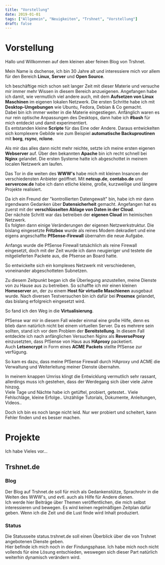 ```yaml
---
title: "Vorstellung"
date: 2019-01-01
tags: ["Allgemein", "Neuigkeiten", "Trshnet", "Vorstellung"]
draft: false
---
```


# Vorstellung

Hallo und Willkommen auf dem kleinen aber feinen Blog von Trshnet.

Mein Name is dschense, ich bin 30 Jahre alt und interessiere mich vor allem für den Bereich **Linux**, **Server** und **Open Source**.

Ich beschäftige mich schon seit langer Zeit mit dieser Materie und versuche mir immer mehr Wissen in diesem Bereich anzueigenen.
Angefangen habe ich damit, wie vermutlich viel andere auch, mit dem **Aufsetzen von Linux Maschinen** im eigenen lokalen Netzwerk. Die ersten Schritte habe ich mit **Desktop-Umgebungen**
wie Ubuntu, Fedora, Debian & Co gemacht.<br>
Dabei bin ich immer weiter in die Materie eingestiegen. Anfänglich waren es nur rein optische Anpassungen des Desktops, dann habe ich **#bash** für mich entdeckt und damit experimentiert.<br>
Es entstanden kleine **Scripte** für das Eine oder Andere. Daraus entwickelten sich komplexere Gebilde wie zum Beispiel **automatische Backuproutinen** mit **borg**, **rsync**, **rclone**.

Als mir das alles dann nicht mehr reichte, setzte ich meine ersten eigenen **Webserver** auf.
Über den bekannten **Apache** bin ich recht schnell bei **Nginx** gelandet.
Die ersten Systeme hatte ich abgeschottet in meinem localen Netzwerk am laufen.<br>

Das Tor in die weiten des **WWW's** habe mich mit kleinen Insancen der verschiedensten Anbieter geöffnet.
Mit **netcup.de**, **contabo.de** und **servercow.de** habe ich dann etliche kleine, große, kurzweilige und längere Projekte realisiert.

Da ich ein Freund der "kontrollierten Datengewalt" bin, habe ich mir dann irgendwann Gedanken über **Datensicherheit** gemacht.
Angefangen hat es zuerst mit der **verschlüsselten Ablage von Daten in der Cloud**.<br>
Der nächste Schritt war das betreiben der **eigenen Cloud** im heimischen Netzwerk.<br>
Es folgten dann einige Veränderungen der eigenen Netzwerkstruktur. Die bislang eingesetzte **Fritzbox** wurde als reines Modem dekradiert und eine eigens angeschaffte **PfSense-Firewall** übernahm die neue Aufgabe.

Anfangs wurde die PfSense Firewall tatsächlich als reine Firewall eingesetzt, doch mit der Zeit wurde ich dann neugieriger und testete die mitgelieferten Packete aus, die Pfsense an Board hatte.

So entwickelte sich ein komplexes Netzwerk mit verschiedenen, voneinander abgeschotteten Subnetzen.<br>

Zu diesem Zeitpunkt began ich die Überlegung anzustellen, meine Dienste von zu Hause aus zu betreiben.
So schaffte ich mir einen kleinen **Homeserver** an, der zu einem **Host für virtuelle Maschienen** ausgebaut wurde. Nach diversen Testversuchen bin ich dafür bei **Proxmox** gelandet, das bislang erfolgreich eingesetzt wird.  

So fand ich den Weg in die **Virtualisierung**.

PfSense war mir in diesem Fall wieder einmal eine große Hilfe, denn es blieb dann natürlich nicht bei einem virtuellen Server. Da es mehrere sein sollten, stand ich vor dem Problem der **Bereitstellung**. In diesem Fall entdeckte ich nach anfänglichen Versuchen Nginx als **ReverseProxy** einzusetzten, dass PfSense von Haus aus **HAproxy** packetiert.<br>
Auch **Letsencrypt** in Form eines **ACME Packets** stellte PfSense zur verfügung.

So kam es dazu, dass meine PfSense Firewall durch HAproxy und ACME die Verwaltung und Weiterleitung meiner Dienste übernahm.

In meinem knappen Umriss klingt die Entwicklung vermutlich sehr rassant, allerdings muss ich gestehen, dass der Werdegang sich über viele Jahre hinzog.<br>
Viele Tage und Nächte habe ich getüftel, probiert, getestet.. Viele Fehlschläge, kleine Erfolge.. Unzählige Tutorials, Dokumente, Anleitungen, Videos..<br>

Doch ich bin es noch lange nicht leid. Nur wer probiert und scheitert, kann Fehler finden und es besser machen.

# Projekte

 Ich habe Vieles vor...

## Trshnet.de

### Blog

Der Blog auf Trshnet.de soll für mich als Gedankenstütze, Sprachrohr in die Weiten des WWW's, und evtl. auch als Hilfe für Andere dienen.<br>
Ich werde hier Beiträge über Themen veröffentlichen, die mich selbst interessieren und bewegen.
Es wird keinen regelmäßigen Zeitplan dafür geben. Wenn ich die Zeit und die Lust finde wird Inhalt produziert.

### Status

Die Statusseite status.trshnet.de soll einen Überblick über die von Trshnet angebotenen Dienste geben.<br>
Hier befinde ich mich noch in der Findungsphase. Ich habe mich noch nicht vollends für eine Lösung entschieden, weswegen sich dieser Part natürlich weiterhin dynamisch verändern wird.
